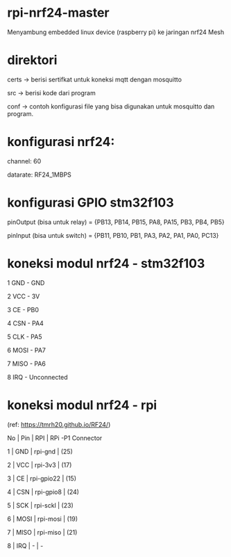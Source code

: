 # rpi-nrf24-master

Menyambung embedded linux device (raspberry pi) ke jaringan nrf24 Mesh

# direktori

certs -> berisi sertifkat untuk koneksi mqtt dengan mosquitto

src -> berisi kode dari program

conf -> contoh konfigurasi file yang bisa digunakan untuk mosquitto dan program.

# konfigurasi nrf24:

channel: 60

datarate: RF24_1MBPS

# konfigurasi GPIO stm32f103

pinOutput (bisa untuk relay) = {PB13, PB14, PB15, PA8, PA15, PB3, PB4, PB5}

pinInput (bisa untuk switch) = {PB11, PB10, PB1, PA3, PA2, PA1, PA0, PC13}

# koneksi modul nrf24 - stm32f103

1 GND - GND

2 VCC - 3V

3 CE - PB0

4 CSN - PA4

5 CLK - PA5

6 MOSI - PA7

7 MISO - PA6

8 IRQ - Unconnected

# koneksi modul nrf24 - rpi 

(ref: https://tmrh20.github.io/RF24/)

No | Pin | RPI         | RPi -P1 Connector

1  | GND  |	rpi-gnd	   | (25)

2  | VCC  |	rpi-3v3	   | (17)

3  | CE	  | rpi-gpio22 | (15)

4  | CSN  |	rpi-gpio8  | (24)

5  | SCK  |	rpi-sckl   | (23)

6  | MOSI |	rpi-mosi   | (19)

7  | MISO |	rpi-miso   | (21)

8  | IRQ  |	-          | -
